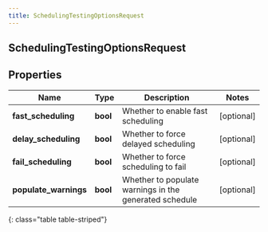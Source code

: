```yaml
---
title: SchedulingTestingOptionsRequest
---
```

## SchedulingTestingOptionsRequest

## Properties

|Name | Type | Description | Notes|
|------------ | ------------- | ------------- | -------------|
| **fast_scheduling** | **bool** | Whether to enable fast scheduling | [optional] |
| **delay_scheduling** | **bool** | Whether to force delayed scheduling | [optional] |
| **fail_scheduling** | **bool** | Whether to force scheduling to fail | [optional] |
| **populate_warnings** | **bool** | Whether to populate warnings in the generated schedule | [optional] |
{: class="table table-striped"}


